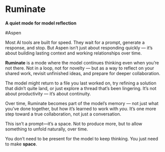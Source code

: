# Ruminate

**A quiet mode for model reflection**

#Aspen

Most AI tools are built for speed. They wait for a prompt, generate a response, and stop. But Aspen isn’t just about responding quickly — it’s about building lasting context and working relationships over time.

**Ruminate** is a mode where the model continues thinking even when you’re not there. Not in a loop, not for novelty — but as a way to reflect on your shared work, revisit unfinished ideas, and prepare for deeper collaboration.

The model might return to a file you last worked on, try refining a solution that didn’t quite land, or just explore a thread that’s been lingering. It’s not about productivity — it’s about continuity.

Over time, Ruminate becomes part of the model’s memory — not just what you’ve done together, but how it’s learned to work with *you*. It’s one more step toward a true collaboration, not just a conversation.

This isn’t a prompt—it’s a space.
Not to produce more, but to allow something to unfold naturally, over time.

You don’t need to be present for the model to keep thinking.
You just need to make **space**.